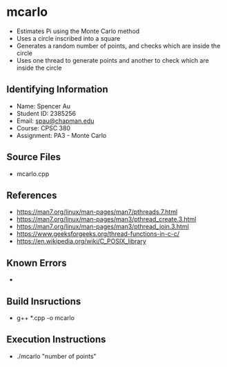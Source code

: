 # mcarlo

+ Estimates Pi using the Monte Carlo method
+ Uses a circle inscribed into a square
+ Generates a random number of points, and checks which
are inside the circle
+ Uses one thread to generate points and another to check which
are inside the circle

## Identifying Information

* Name: Spencer Au
* Student ID: 2385256
* Email: spau@chapman.edu
* Course: CPSC 380
* Assignment: PA3 - Monte Carlo

## Source Files

* mcarlo.cpp

## References

* https://man7.org/linux/man-pages/man7/pthreads.7.html
* https://man7.org/linux/man-pages/man3/pthread_create.3.html
* https://man7.org/linux/man-pages/man3/pthread_join.3.html
* https://www.geeksforgeeks.org/thread-functions-in-c-c/
* https://en.wikipedia.org/wiki/C_POSIX_library

## Known Errors

*

## Build Insructions

* g++ *.cpp -o mcarlo

## Execution Instructions

* ./mcarlo "number of points"
